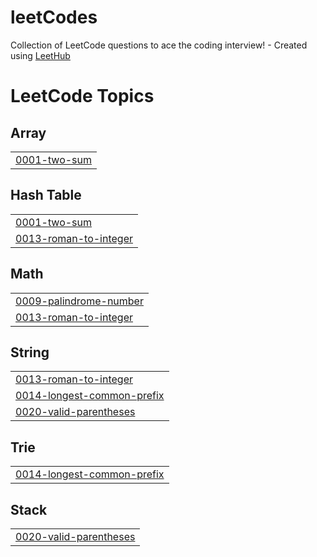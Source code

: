 # leetCodes
Collection of LeetCode questions to ace the coding interview! - Created using [LeetHub](https://github.com/QasimWani/LeetHub)

<!---LeetCode Topics Start-->
# LeetCode Topics
## Array
|  |
| ------- |
| [0001-two-sum](https://github.com/Alameenshareef/leetCodes/tree/master/0001-two-sum) |
## Hash Table
|  |
| ------- |
| [0001-two-sum](https://github.com/Alameenshareef/leetCodes/tree/master/0001-two-sum) |
| [0013-roman-to-integer](https://github.com/Alameenshareef/leetCodes/tree/master/0013-roman-to-integer) |
## Math
|  |
| ------- |
| [0009-palindrome-number](https://github.com/Alameenshareef/leetCodes/tree/master/0009-palindrome-number) |
| [0013-roman-to-integer](https://github.com/Alameenshareef/leetCodes/tree/master/0013-roman-to-integer) |
## String
|  |
| ------- |
| [0013-roman-to-integer](https://github.com/Alameenshareef/leetCodes/tree/master/0013-roman-to-integer) |
| [0014-longest-common-prefix](https://github.com/Alameenshareef/leetCodes/tree/master/0014-longest-common-prefix) |
| [0020-valid-parentheses](https://github.com/Alameenshareef/leetCodes/tree/master/0020-valid-parentheses) |
## Trie
|  |
| ------- |
| [0014-longest-common-prefix](https://github.com/Alameenshareef/leetCodes/tree/master/0014-longest-common-prefix) |
## Stack
|  |
| ------- |
| [0020-valid-parentheses](https://github.com/Alameenshareef/leetCodes/tree/master/0020-valid-parentheses) |
<!---LeetCode Topics End-->